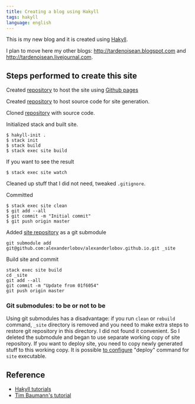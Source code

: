 ```yaml
---
title: Creating a blog using Hakyll
tags: hakyll
language: english
---
```


This is my new blog and it is created using
[Hakyll](https://jaspervdj.be/hakyll).

I plan to move here my other blogs: <http://tardenoisean.blogspot.com> and
<http://tardenoisean.livejournal.com>.

## Steps performed to create this site

Created [repository](https://github.com/alexanderlobov/alexanderlobov.github.io)
to host the site using [Github pages](https://pages.github.com/) 

Created [repository](https://github.com/alexanderlobov/homepage) to host source
code for site generation.

Cloned [repository](https://github.com/alexanderlobov/homepage) with source
code.

Initialized stack and built site.

```
$ hakyll-init .
$ stack init
$ stack build
$ stack exec site build
```

If you want to see the result

```
$ stack exec site watch
```

Cleaned up stuff that I did not need, tweaked `.gitignore`.

Committed

```
$ stack exec site clean
$ git add --all
$ git commit -m "Initial commit"
$ git push origin master
```

Added [site repository]() as a git submodule

```
git submodule add git@github.com:alexanderlobov/alexanderlobov.github.io.git _site
```

Build site and commit

```
stack exec site build
cd _site
git add --all
git commit -m "Update from 01f6054"
git push origin master
```
### Git submodules: to be or not to be

Using git submodules has a disadvantage: if you run `clean` or `rebuild`
command, `_site` directory is removed and you need to make extra steps to
restore git repository in this directory. I did not found it convenient. So I
deleted the submodule and began to use separate working copy of site repository.
If you want to deploy site, you need to copy newly generated stuff to this
working copy. It is possible [to configure](2016-11-11-deploying-a-site-to-git.html) "deploy" command for `site`
executable.

## Reference

* [Hakyll tutorials](https://jaspervdj.be/hakyll/tutorials.html)
* [Tim Baumann's tutorial](http://timbaumann.info/posts/2013-08-04-hakyll-github-and-travis.html)


